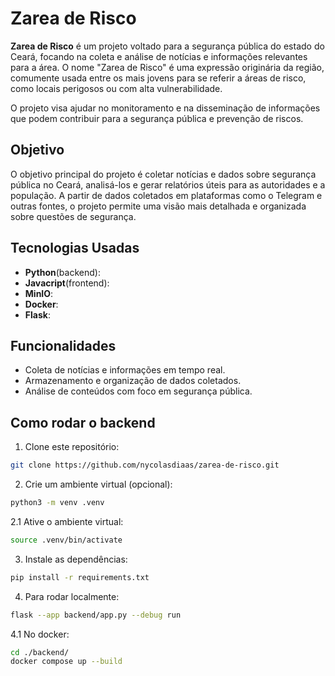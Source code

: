 # Zarea de Risco

**Zarea de Risco** é um projeto voltado para a segurança pública do estado do Ceará, focando na coleta e análise de notícias e informações relevantes para a área. O nome "Zarea de Risco" é uma expressão originária da região, comumente usada entre os mais jovens para se referir a áreas de risco, como locais perigosos ou com alta vulnerabilidade.

O projeto visa ajudar no monitoramento e na disseminação de informações que podem contribuir para a segurança pública e prevenção de riscos.

## Objetivo

O objetivo principal do projeto é coletar notícias e dados sobre segurança pública no Ceará, analisá-los e gerar relatórios úteis para as autoridades e a população. A partir de dados coletados em plataformas como o Telegram e outras fontes, o projeto permite uma visão mais detalhada e organizada sobre questões de segurança.

## Tecnologias Usadas

- **Python**(backend):
- **Javacript**(frontend): 
- **MinIO**: 
- **Docker**:
- **Flask**:
  
## Funcionalidades

- Coleta de notícias e informações em tempo real.
- Armazenamento e organização de dados coletados.
- Análise de conteúdos com foco em segurança pública.
  
## Como rodar o backend

1. Clone este repositório:
```bash
git clone https://github.com/nycolasdiaas/zarea-de-risco.git
```

2. Crie um ambiente virtual (opcional):
```bash
python3 -m venv .venv
```
2.1 Ative o ambiente virtual:

```bash
source .venv/bin/activate
```

3. Instale as dependências:
```bash
pip install -r requirements.txt
```

4. Para rodar localmente:
```bash
flask --app backend/app.py --debug run 
```

4.1 No docker:
```bash
cd ./backend/
docker compose up --build
```
